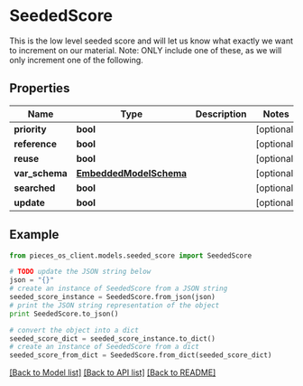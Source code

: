 # SeededScore

This is the low level seeded score and will let us know what exactly we want to increment on our material.  Note: ONLY include one of these, as we will only increment one of the following.

## Properties
Name | Type | Description | Notes
------------ | ------------- | ------------- | -------------
**priority** | **bool** |  | [optional] 
**reference** | **bool** |  | [optional] 
**reuse** | **bool** |  | [optional] 
**var_schema** | [**EmbeddedModelSchema**](EmbeddedModelSchema.md) |  | [optional] 
**searched** | **bool** |  | [optional] 
**update** | **bool** |  | [optional] 

## Example

```python
from pieces_os_client.models.seeded_score import SeededScore

# TODO update the JSON string below
json = "{}"
# create an instance of SeededScore from a JSON string
seeded_score_instance = SeededScore.from_json(json)
# print the JSON string representation of the object
print SeededScore.to_json()

# convert the object into a dict
seeded_score_dict = seeded_score_instance.to_dict()
# create an instance of SeededScore from a dict
seeded_score_from_dict = SeededScore.from_dict(seeded_score_dict)
```
[[Back to Model list]](../README.md#documentation-for-models) [[Back to API list]](../README.md#documentation-for-api-endpoints) [[Back to README]](../README.md)


